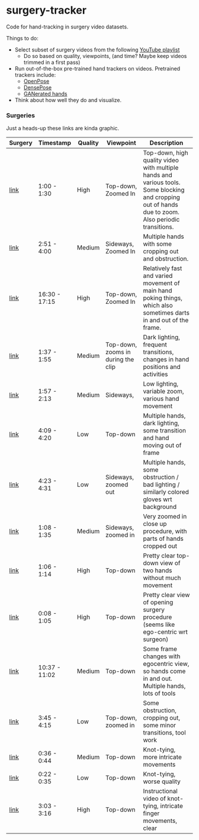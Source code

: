 # surgery-tracker

Code for hand-tracking in surgery video datasets.

Things to do:

- Select subset of surgery videos from the following [YouTube playlist](https://www.youtube.com/playlist?list=PLegrqXHtHobDKdZDCcao5N9fweWrNIOej)
  - Do so based on quality, viewpoints, (and time? Maybe keep videos trimmed in a first pass)
- Run out-of-the-box pre-trained hand trackers on videos. Pretrained trackers include:
  - [OpenPose](https://github.com/CMU-Perceptual-Computing-Lab/openpose)
  - [DensePose](https://github.com/facebookresearch/DensePose)
  - [GANerated hands](https://handtracker.mpi-inf.mpg.de/projects/GANeratedHands/)
- Think about how well they do and visualize.

### Surgeries

Just a heads-up these links are kinda graphic.

| Surgery                                                      | Timestamp     | Quality | Viewpoint                          | Description                                                                                                                                         |
| ------------------------------------------------------------ | ------------- | ------- | ---------------------------------- | --------------------------------------------------------------------------------------------------------------------------------------------------- |
| [link](https://www.youtube.com/watch?v=QRW1qV2lWcE&t=1m30s)  | 1:00 - 1:30   | High    | Top-down, Zoomed In                | Top-down, high quality video with multiple hands and various tools. Some blocking and cropping out of hands due to zoom. Also periodic transitions. |
| [link](https://www.youtube.com/watch?v=GT-FLlE95KU&t=2m51s)  | 2:51 - 4:00   | Medium  | Sideways, Zoomed In                | Multiple hands with some cropping out and obstruction.                                                                                              |
| [link](https://www.youtube.com/watch?v=GT-FLlE95KU&t=16m30s) | 16:30 - 17:15 | High    | Top-down, Zoomed In                | Relatively fast and varied movement of main hand poking things, which also sometimes darts in and out of the frame.                                 |
| [link](https://www.youtube.com/watch?v=xcew3ycbG50&t=1m:37s) | 1:37 - 1:55   | Medium  | Top-down, zooms in during the clip | Dark lighting, frequent transitions, changes in hand positions and activities                                                                       |
| [link](https://www.youtube.com/watch?v=xcew3ycbG50&t=1m57s)  | 1:57 - 2:13   | Medium  | Sideways,                          | Low lighting, variable zoom, various hand movement                                                                                                  |
| [link](https://www.youtube.com/watch?v=xcew3ycbG50&t=4m09s)  | 4:09 - 4:20   | Low     | Top-down                           | Multiple hands, dark lighting, some transition and hand moving out of frame                                                                         |
| [link](https://www.youtube.com/watch?v=xcew3ycbG50&t=4m23s)  | 4:23 - 4:31   | Low     | Sideways, zoomed out               | Multiple hands, some obstruction / bad lighting / similarly colored gloves wrt background                                                           |
| [link](https://www.youtube.com/watch?v=iUwBjZUs_xo&t=1m08s)  | 1:08 - 1:35   | Medium  | Sideways, zoomed in                | Very zoomed in close up procedure, with parts of hands cropped out                                                                                  |
| [link](https://www.youtube.com/watch?v=VFyJ65hEF3k&t=1m06s)  | 1:06 - 1:14   | High    | Top-down                           | Pretty clear top-down view of two hands without much movement                                                                                       |
| [link](https://www.youtube.com/watch?v=txCYSkZIrjE&t=0m08s)  | 0:08 - 1:05   | High    | Top-down                           | Pretty clear view of opening surgery procedure (seems like ego-centric wrt surgeon)                                                                 |
| [link](https://www.youtube.com/watch?v=txCYSkZIrjE&t=10m37s) | 10:37 - 11:02 | Medium  | Top-down                           | Some frame changes with egocentric view, so hands come in and out. Multiple hands, lots of tools                                                    |
| [link](https://www.youtube.com/watch?v=AGQ-PTm4-HA&t=3m45s)  | 3:45 - 4:15   | Low     | Top-down, zoomed in                | Some obstruction, cropping out, some minor transitions, tool work                                                                                   |
| [link](https://www.youtube.com/watch?v=OtqdK-IHp5U&t=0m36s)  | 0:36 - 0:44   | Medium  | Top-down                           | Knot-tying, more intricate movements                                                                                                                |
| [link](https://www.youtube.com/watch?v=OtqdK-IHp5U&t=0m26s)  | 0:22 - 0:35   | Low     | Top-down                           | Knot-tying, worse quality                                                                                                                           |
| [link](https://www.youtube.com/watch?v=OtqdK-IHp5U&t=3m03s)  | 3:03 - 3:16   | High    | Top-down                           | Instructional video of knot-tying, intricate finger movements, clear                                                                                |
